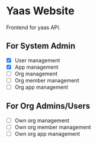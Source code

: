 # Yaas Website

Frontend for yaas API.

## For System Admin

- [x] User management
- [x] App management
- [ ] Org management
- [ ] Org member management
- [ ] Org app management

## For Org Admins/Users

- [ ] Own org management
- [ ] Own org member management
- [ ] Own org app management
